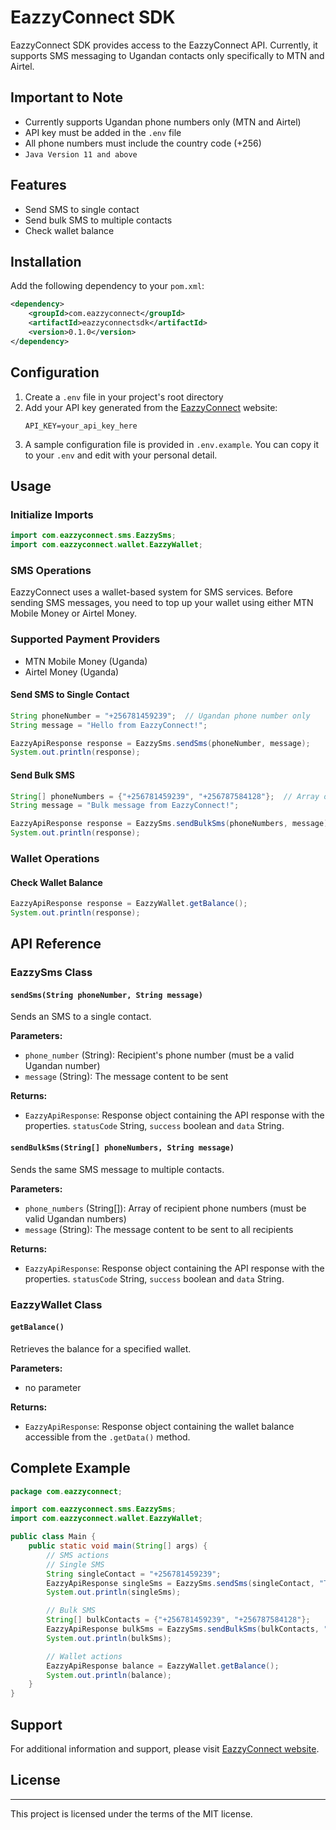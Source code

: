 # EazzyConnect SDK

EazzyConnect SDK provides access to the EazzyConnect API. 
Currently, it supports SMS messaging to Ugandan contacts only specifically to MTN and Airtel.

## Important to Note

- Currently supports Ugandan phone numbers only (MTN and Airtel)
- API key must be added in the `.env` file
- All phone numbers must include the country code (+256)
- `Java Version 11 and above`

## Features

- Send SMS to single contact
- Send bulk SMS to multiple contacts
- Check wallet balance

## Installation

Add the following dependency to your `pom.xml`:

```xml
<dependency>
    <groupId>com.eazzyconnect</groupId>
    <artifactId>eazzyconnectsdk</artifactId>
    <version>0.1.0</version>
</dependency>
```

## Configuration

1. Create a `.env` file in your project's root directory
2. Add your API key generated from the [EazzyConnect](https://eazzyconnect.com/) website:
   ```
   API_KEY=your_api_key_here
   ```
3. A sample configuration file is provided in `.env.example`. You can copy it to your `.env` and edit with your personal detail.

## Usage

### Initialize Imports

```java
import com.eazzyconnect.sms.EazzySms;
import com.eazzyconnect.wallet.EazzyWallet;
```

### SMS Operations
EazzyConnect uses a wallet-based system for SMS services. Before sending SMS messages, you need to top up your wallet using either MTN Mobile Money or Airtel Money.
### Supported Payment Providers
- MTN Mobile Money (Uganda)
- Airtel Money (Uganda)


#### Send SMS to Single Contact

```java
String phoneNumber = "+256781459239";  // Ugandan phone number only
String message = "Hello from EazzyConnect!";

EazzyApiResponse response = EazzySms.sendSms(phoneNumber, message);
System.out.println(response);
```

#### Send Bulk SMS

```java
String[] phoneNumbers = {"+256781459239", "+256787584128"};  // Array of Ugandan phone numbers only
String message = "Bulk message from EazzyConnect!";

EazzyApiResponse response = EazzySms.sendBulkSms(phoneNumbers, message);
System.out.println(response);
```

### Wallet Operations

#### Check Wallet Balance

```java
EazzyApiResponse response = EazzyWallet.getBalance();
System.out.println(response);
```

## API Reference

### EazzySms Class

#### `sendSms(String phoneNumber, String message)`

Sends an SMS to a single contact.

**Parameters:**
- `phone_number` (String): Recipient's phone number (must be a valid Ugandan number)
- `message` (String): The message content to be sent

**Returns:**
- `EazzyApiResponse`: Response object containing the API response with the properties. `statusCode` String, `success` boolean and `data` String.

#### `sendBulkSms(String[] phoneNumbers, String message)`

Sends the same SMS message to multiple contacts.

**Parameters:**
- `phone_numbers` (String[]): Array of recipient phone numbers (must be valid Ugandan numbers)
- `message` (String): The message content to be sent to all recipients

**Returns:**
- `EazzyApiResponse`: Response object containing the API response with the properties. `statusCode` String, `success` boolean and `data` String.

### EazzyWallet Class

#### `getBalance()`

Retrieves the balance for a specified wallet.

**Parameters:**
- no parameter

**Returns:**
- `EazzyApiResponse`: Response object containing the wallet balance accessible from the `.getData()` method.

## Complete Example

```java
package com.eazzyconnect;

import com.eazzyconnect.sms.EazzySms;
import com.eazzyconnect.wallet.EazzyWallet;

public class Main {
    public static void main(String[] args) {
        // SMS actions
        // Single SMS
        String singleContact = "+256781459239";
        EazzyApiResponse singleSms = EazzySms.sendSms(singleContact, "Test single SMS");
        System.out.println(singleSms);

        // Bulk SMS
        String[] bulkContacts = {"+256781459239", "+256787584128"};
        EazzyApiResponse bulkSms = EazzySms.sendBulkSms(bulkContacts, "Test bulk SMS");
        System.out.println(bulkSms);

        // Wallet actions
        EazzyApiResponse balance = EazzyWallet.getBalance();
        System.out.println(balance);
    }
}
```

## Support

For additional information and support, please visit [EazzyConnect website](https://eazzyconnect.com/).

## License
<hr/>
This project is licensed under the terms of the MIT license.
